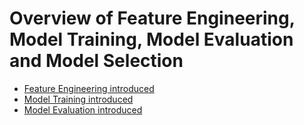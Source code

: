 # Overview of Feature Engineering, Model Training, Model Evaluation and Model Selection

- [Feature Engineering introduced](./feature-engineering-introduced.md)
- [Model Training introduced](./model-training/README.md)
- [Model Evaluation introduced](./model-evaluation/README.md)
